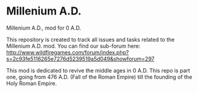 Millenium A.D.
==============

Millenium A.D., mod for 0 A.D.


This repository is created to track all issues and tasks related to the Millenium A.D. mod.
You can find our sub-forum here:
http://www.wildfiregames.com/forum/index.php?s=2c93fe5116265e7276d5239519a5d049&showforum=297

This mod is dedicated to revive the middle ages in 0 A.D. This repo is part one, going from 476 A.D. (Fall of the Roman Empire) till the founding of the Holy Roman Empire.

